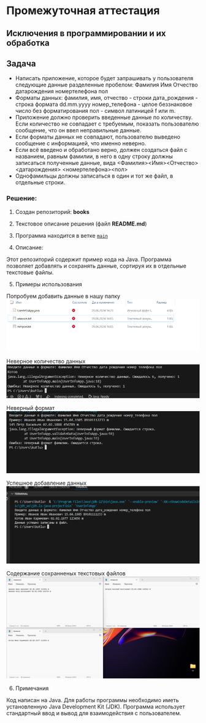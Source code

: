 # Промежуточная аттестация
## Исключения в программировании и их обработка



## Задача
- Написать приложение, которое будет запрашивать у пользователя следующие данные разделенные пробелом:
  Фамилия Имя Отчество датарождения номертелефона пол
- Форматы данных:
фамилия, имя, отчество - строки
дата_рождения - строка формата dd.mm.yyyy
номер_телефона - целое беззнаковое число без форматирования
пол - символ латиницей f или m.
- Приложение должно проверить введенные данные по количеству. Если количество не совпадает с требуемым, показать пользователю сообщение, что он ввел неправильные данные.
- Если форматы данных не совпадают, пользователю выведено сообщение с информацией, что именно неверно.
- Если всё введено и обработано верно, должен создаться файл с названием, равным фамилии, в него в одну строку должны записаться полученные данные, вида
<Фамилия><Имя><Отчество><датарождения> <номертелефона><пол>
- Однофамильцы должны записаться в один и тот же файл, в отдельные строки.

### Решение:

1. Создан репозиторий: **books**

2. Текстовое описание решения (файл **README.md**)

3. Программа находится в ветке [`main`](https://github.com/Kutlubaeva6/books/blob/main/InfoApp.java "Открыть решение")

4. Описание:

Этот репозиторий содержит пример кода на Java. Программа позволяет добавлять и сохранять данные, сортируя их в отдельные текстовые файлы.

5. Примеры использования


Попробуем добавить данные в нашу папку
![папка](1.png)


Неверное количество данных
![ошибка](2.png)


Неверный формат
![ошибка](3.png)


Успешное добавление данных
![добавление](4.png)


Содержание сохранненых текстовых файлов
![содержание](5.png)


6. Примечания

Код написан на Java.
Для работы программы необходимо иметь установленную Java Development Kit (JDK).
Программа использует стандартный ввод и вывод для взаимодействия с пользователем.
